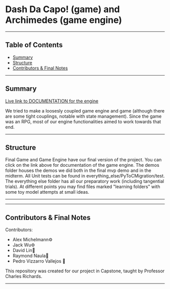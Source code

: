# Dash Da Capo! (game) and Archimedes (game engine)

---

## Table of Contents
* [Summary](#summary)
* [Structure](#features)
* [Contributors & Final Notes](#Contributors-&-final-notes)
---
## Summary
[Live link to DOCUMENTATION for the engine](https://pvbread.github.io/hierarchy.html "Engine Docs Page")

We tried to make a loosesly coupled game engine and game (although there are some tight couplings, notable with state management).
Since the game was an RPG, most of our engine functionalities aimed to work towards that end.

---
## Structure

Final Game and Game Engine have our final version of the project.
You can click on the link above for documentation of the game engine.
The demos folder houses the demos we did both in the final mvp demo and in the midterm.
All Unit tests can be found in everything_else/PyToCMigration/test.
The everything else folder has all our preparatory work (including tangential trials). At different points you may
find files marked "learning folders" with some toy model attempts at small ideas.

---

---
## Contributors & Final Notes
Contributors: 
* Alex Michelmann⚙️
* Jack Wu⚙️
* David Lin🐢
* Raymond Naula🐢
* Pedro Vizzarro Vallejos 🥙

This repository was created for our project in Capstone, taught by Professor Charles Richards.

---
